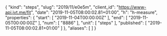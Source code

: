 {
  "kind": "steps",
  "slug": "2019/11/e0e5m",
  "client_id": "https://www-api.jvt.me/fit",
  "date": "2019-11-05T08:00:02.81+01:00",
  "h": "h-measure",
  "properties": {
    "start": [
      "2019-11-04T00:00:00Z"
    ],
    "end": [
      "2019-11-05T00:00:00Z"
    ],
    "num": [
      "8886"
    ],
    "unit": [
      "steps"
    ],
    "published": [
      "2019-11-05T08:00:02.81+01:00"
    ]
  },
  "aliases": [
  ]
}
